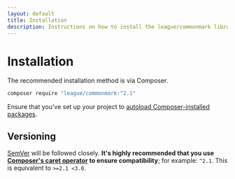 ```yaml
---
layout: default
title: Installation
description: Instructions on how to install the league/commonmark library
---
```


# Installation

The recommended installation method is via Composer.

```bash
composer require "league/commonmark:^2.1"
```

Ensure that you’ve set up your project to [autoload Composer-installed packages](https://getcomposer.org/doc/01-basic-usage.md#autoloading).

## Versioning

[SemVer](http://semver.org/) will be followed closely.  **It's highly recommended that you use [Composer's caret operator](https://getcomposer.org/doc/articles/versions.md#caret-version-range-) to ensure compatibility**; for example: `^2.1`.  This is equivalent to `>=2.1 <3.0`.
